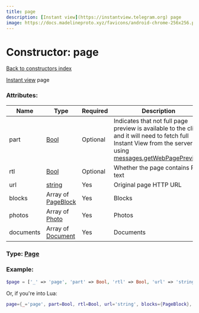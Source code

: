 ```yaml
---
title: page
description: [Instant view](https://instantview.telegram.org) page
image: https://docs.madelineproto.xyz/favicons/android-chrome-256x256.png
---
```

# Constructor: page  
[Back to constructors index](index.md)



[Instant view](https://instantview.telegram.org) page

### Attributes:

| Name     |    Type       | Required | Description |
|----------|---------------|----------|-------------|
|part|[Bool](../types/Bool.md) | Optional|Indicates that not full page preview is available to the client and it will need to fetch full Instant View from the server using [messages.getWebPagePreview](../methods/messages.getWebPagePreview.md).|
|rtl|[Bool](../types/Bool.md) | Optional|Whether the page contains RTL text|
|url|[string](../types/string.md) | Yes|Original page HTTP URL|
|blocks|Array of [PageBlock](../types/PageBlock.md) | Yes|Blocks|
|photos|Array of [Photo](../types/Photo.md) | Yes|Photos|
|documents|Array of [Document](../types/Document.md) | Yes|Documents|



### Type: [Page](../types/Page.md)


### Example:

```php
$page = ['_' => 'page', 'part' => Bool, 'rtl' => Bool, 'url' => 'string', 'blocks' => [PageBlock, PageBlock], 'photos' => [Photo, Photo], 'documents' => [Document, Document]];
```  


Or, if you're into Lua:

```lua
page={_='page', part=Bool, rtl=Bool, url='string', blocks={PageBlock}, photos={Photo}, documents={Document}}

```


